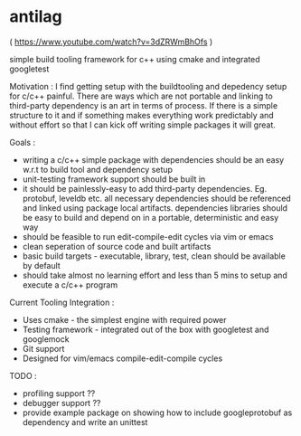 antilag 
============
( https://www.youtube.com/watch?v=3dZRWmBhOfs )

simple build tooling framework for c++ using cmake and integrated googletest

Motivation : 
I find getting setup with the buildtooling and depedency setup for c/c++ painful. There are ways which are not portable and linking to third-party dependency is an art in terms of process. If there is a simple structure to it and if something makes everything work predictably and without effort so that I can kick off writing simple packages it will great.

Goals :
* writing a c/c++ simple package with dependencies should be an easy w.r.t to build tool and dependency setup
* unit-testing framework support should be built in
* it should be painlessly-easy to add third-party dependencies. Eg. protobuf, leveldb etc. all necessary dependencies should be referenced and linked using package local artifacts. dependencies libraries should be easy to build and depend on in a portable, deterministic and easy way
* should be feasible to run edit-compile-edit cycles via vim or emacs
* clean seperation of source code and built artifacts
* basic build targets - executable, library, test, clean should be available by default
* should take almost no learning effort and less than 5 mins to setup and execute a c/c++ program

Current Tooling Integration : 
* Uses cmake - the simplest engine with required power
* Testing framework - integrated out of the box with googletest and googlemock
* Git support
* Designed for vim/emacs compile-edit-compile cycles

TODO : 
* profiling support ??
* debugger support ??
* provide example package on showing how to include googleprotobuf as dependency and write an unittest

